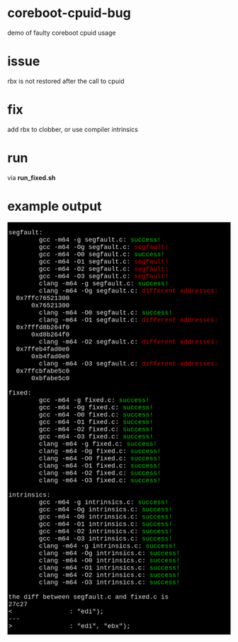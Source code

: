 # coreboot-cpuid-bug
demo of faulty coreboot cpuid usage

# issue
rbx is not restored after the call to cpuid

# fix
add rbx to clobber, or use compiler intrinsics

# run
via __run_fixed.sh__

# example output
![example](https://github.com/matdibu/coreboot-cpuid-bug/blob/master/example.png?raw=true)

